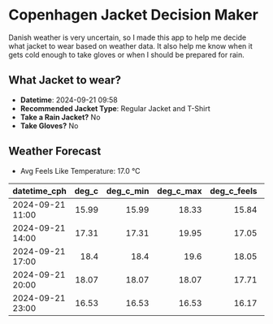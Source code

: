 
# Copenhagen Jacket Decision Maker

Danish weather is very uncertain, so I made this app to help me decide what jacket to wear based on weather data. 
It also help me know when it gets cold enough to take gloves or when I should be prepared for rain.

## What Jacket to wear?

- **Datetime**: 2024-09-21 09:58
- **Recommended Jacket Type**: Regular Jacket and T-Shirt
- **Take a Rain Jacket?** No
- **Take Gloves?** No

## Weather Forecast
- Avg Feels Like Temperature: 17.0 °C

| datetime_cph     |   deg_c |   deg_c_min |   deg_c_max |   deg_c_feels | weather   | wind   | rain   |
|:-----------------|--------:|------------:|------------:|--------------:|:----------|:-------|:-------|
| 2024-09-21 11:00 |   15.99 |       15.99 |       18.33 |         15.84 | Clouds    | Low    | None   |
| 2024-09-21 14:00 |   17.31 |       17.31 |       19.95 |         17.05 | Clouds    | Low    | None   |
| 2024-09-21 17:00 |   18.4  |       18.4  |       19.6  |         18.05 | Clouds    | Low    | None   |
| 2024-09-21 20:00 |   18.07 |       18.07 |       18.07 |         17.71 | Clouds    | Low    | None   |
| 2024-09-21 23:00 |   16.53 |       16.53 |       16.53 |         16.17 | Clouds    | Low    | None   |
        